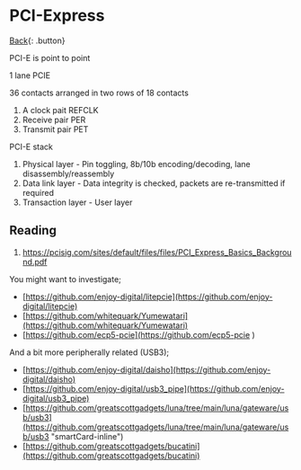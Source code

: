 # PCI-Express 

[Back](../index.md#digital-design){: .button}

PCI-E is point to point

1 lane PCIE

36 contacts arranged in two rows of 18 contacts

1. A clock pait REFCLK
2. Receive pair PER
3. Transmit pair PET

PCI-E stack

1. Physical layer - Pin toggling, 8b/10b encoding/decoding, lane disassembly/reassembly
2. Data link layer - Data integrity is checked, packets are re-transmitted if required
3. Transaction layer - User layer

## Reading

1. https://pcisig.com/sites/default/files/files/PCI_Express_Basics_Background.pdf 

You might want to investigate;

- [https://github.com/enjoy-digital/litepcie](https://github.com/enjoy-digital/litepcie)
- [https://github.com/whitequark/Yumewatari](https://github.com/whitequark/Yumewatari) 
- [https://github.com/ecp5-pcie](https://github.com/ecp5-pcie )

And a bit more peripherally related (USB3);

- [https://github.com/enjoy-digital/daisho](https://github.com/enjoy-digital/daisho)
- [https://github.com/enjoy-digital/usb3_pipe](https://github.com/enjoy-digital/usb3_pipe)
- [https://github.com/greatscottgadgets/luna/tree/main/luna/gateware/usb/usb3](https://github.com/greatscottgadgets/luna/tree/main/luna/gateware/usb/usb3 "smartCard-inline")
- [https://github.com/greatscottgadgets/bucatini](https://github.com/greatscottgadgets/bucatini)
